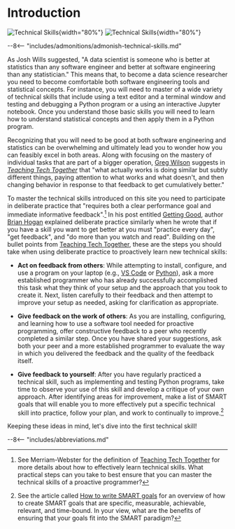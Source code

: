 # Introduction

![Technical Skills](/img/illustrate/introduction-technical-skills.svg#only-light){width="80%"}
![Technical Skills](/img/illustrate/introduction-technical-skills-inverted.svg#only-dark){width="80%"}

--8<-- "includes/admonitions/admonish-technical-skills.md"

As Josh Wills suggested, "A data scientist is someone who is better at
statistics than any software engineer and better at software engineering than
any statistician." This means that, to become a data science researcher you need
to become comfortable both software engineering tools and statistical concepts.
For instance, you will need to master of a wide variety of technical skills that
include using a text editor and a terminal window and testing and debugging a
Python program or a using an interactive Jupyter notebook. Once you understand
those basic skills you will need to learn how to understand statistical concepts
and then apply them in a Python program.

Recognizing that you will need to be good at both software engineering and
statistics can be overwhelming and ultimately lead you to wonder how you can
feasibly excel in both areas. Along with focusing on the mastery of individual
tasks that are part of a bigger operation, [Greg Wilson](https://third-bit.com/)
suggests in [*Teaching Tech Together*](https://teachtogether.tech/en/index.html)
that "what actually works is doing similar but subtly different things, paying
attention to what works and what doesn't, and then changing behavior in response
to that feedback to get cumulatively better."

To master the technical skills introduced on this site you need to participate
in deliberate practice that "requires both a clear performance goal and
immediate informative feedback".[^1] In his post entitled [Getting
Good](https://bphogan.com/2021/04/28/getting-good/), author [Brian
Hogan](https://bphogan.com/) explained deliberate practice similarly when he
wrote that if you have a skill you want to get better at you must "practice
every day", "get feedback", and "do more than you watch and read". Building on
the bullet points from [Teaching Tech
Together](https://teachtogether.tech/en/index.html), these are the steps you
should take when using deliberate practice to proactively learn new technical
skills:

- **Act on feedback from others**: While attempting to install, configure, and
  use a program on your laptop (e.g., [VS Code](https://code.visualstudio.com/)
  or [Python](https://www.python.org/)), ask a more established programmer who
  has already successfully accomplished this task what they think of your setup
  and the approach that you took to create it. Next, listen carefully to their
  feedback and then attempt to improve your setup as needed, asking for
  clarification as appropriate.

- **Give feedback on the work of others**: As you are installing, configuring,
  and learning how to use a software tool needed for proactive programming,
  offer constructive feedback to a peer who recently completed a similar step.
  Once you have shared your suggestions, ask both your peer and a more
  established programmer to evaluate the way in which you delivered the feedback
  and the quality of the feedback itself.

- **Give feedback to yourself**: After you have regularly practiced a technical
  skill, such as implementing and testing Python programs, take time to observe
  your use of this skill and develop a critique of your own approach. After
  identifying areas for improvement, make a list of SMART goals that will enable
  you to more effectively put a specific technical skill into practice, follow
  your plan, and work to continually to improve.[^2]

Keeping these ideas in mind, let's dive into the first technical skill!

--8<-- "includes/abbreviations.md"

[^1]: See Merriam-Webster for the definition of [Teaching Tech
  Together](https://teachtogether.tech/en/index.html) for more details about how
  to effectively learn technical skills. What practical steps can you take to
  best ensure that you can master the technical skills of a proactive programmer?

[^2]: See the article called [How to write SMART
  goals](https://www.atlassian.com/blog/productivity/how-to-write-smart-goals)
  for an overview of how to create SMART goals that are specific, measurable,
    achievable, relevant, and time-bound. In your view, what are the benefits of
    ensuring that your goals fit into the SMART paradigm?
